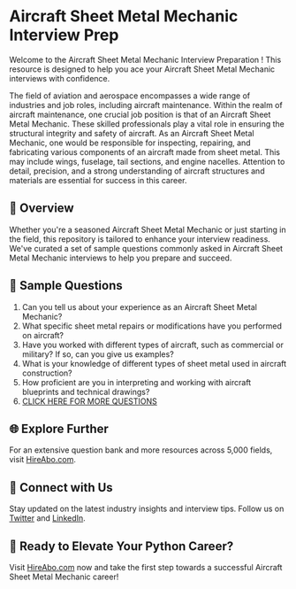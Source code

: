 # Aircraft Sheet Metal Mechanic Interview Prep

Welcome to the Aircraft Sheet Metal Mechanic Interview Preparation ! This resource is designed to help you ace your Aircraft Sheet Metal Mechanic interviews with confidence.

The field of aviation and aerospace encompasses a wide range of industries and job roles, including aircraft maintenance. Within the realm of aircraft maintenance, one crucial job position is that of an Aircraft Sheet Metal Mechanic. These skilled professionals play a vital role in ensuring the structural integrity and safety of aircraft. As an Aircraft Sheet Metal Mechanic, one would be responsible for inspecting, repairing, and fabricating various components of an aircraft made from sheet metal. This may include wings, fuselage, tail sections, and engine nacelles. Attention to detail, precision, and a strong understanding of aircraft structures and materials are essential for success in this career.

## 🚀 Overview

Whether you're a seasoned Aircraft Sheet Metal Mechanic or just starting in the field, this repository is tailored to enhance your interview readiness. We've curated a set of sample questions commonly asked in Aircraft Sheet Metal Mechanic interviews to help you prepare and succeed.

## 📝 Sample Questions

1. Can you tell us about your experience as an Aircraft Sheet Metal Mechanic?
2. What specific sheet metal repairs or modifications have you performed on aircraft?
3. Have you worked with different types of aircraft, such as commercial or military? If so, can you give us examples?
4. What is your knowledge of different types of sheet metal used in aircraft construction?
5. How proficient are you in interpreting and working with aircraft blueprints and technical drawings?
6. [CLICK HERE FOR MORE QUESTIONS](https://hireabo.com/job/14_3_6/Aircraft%20Sheet%20Metal%20Mechanic)

## 🌐 Explore Further

For an extensive question bank and more resources across 5,000 fields, visit [HireAbo.com](https://www.hireabo.com).

## 📱 Connect with Us

Stay updated on the latest industry insights and interview tips. Follow us on [Twitter](https://twitter.com/hireabo) and [LinkedIn](https://www.linkedin.com/in/hire-abo-3609972a8/).

## 🚀 Ready to Elevate Your Python Career?

Visit [HireAbo.com](https://www.hireabo.com) now and take the first step towards a successful Aircraft Sheet Metal Mechanic career!